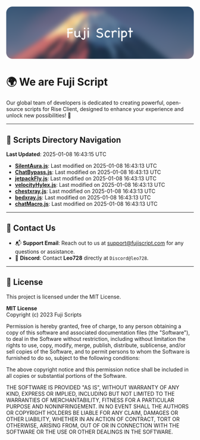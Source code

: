 ![Banner](.github/b.webp)

# 🌍 **We are Fuji Script**

Our global team of developers is dedicated to creating powerful, open-source scripts for Rise Client, designed to enhance your experience and unlock new possibilities! 🌟

---
<!-- SCRIPTS_NAVIGATION_START -->
## 📂 **Scripts Directory Navigation**

**Last Updated**: 2025-01-08 16:43:15 UTC

- **[SilentAura.js](scripts/SilentAura.js)**: Last modified on 2025-01-08 16:43:13 UTC
- **[ChatBypass.js](scripts/ChatBypass.js)**: Last modified on 2025-01-08 16:43:13 UTC
- **[jetpackFly.js](scripts/jetpackFly.js)**: Last modified on 2025-01-08 16:43:13 UTC
- **[velocityHylex.js](scripts/velocityHylex.js)**: Last modified on 2025-01-08 16:43:13 UTC
- **[chestxray.js](scripts/chestxray.js)**: Last modified on 2025-01-08 16:43:13 UTC
- **[bedxray.js](scripts/bedxray.js)**: Last modified on 2025-01-08 16:43:13 UTC
- **[chatMacro.js](scripts/chatMacro.js)**: Last modified on 2025-01-08 16:43:13 UTC

<!-- SCRIPTS_NAVIGATION_END -->

---

## 💬 **Contact Us**  
- 📬 **Support Email**: Reach out to us at [support@fujiscript.com](mailto:support@fujiscript.com) for any questions or assistance.  
- 💬 **Discord**: Contact **Leo728** directly at `Discord@leo728`.

---

## 📜 **License**

This project is licensed under the MIT License.  

**MIT License**  
Copyright (c) 2023 Fuji Scripts  

Permission is hereby granted, free of charge, to any person obtaining a copy of this software and associated documentation files (the "Software"), to deal in the Software without restriction, including without limitation the rights to use, copy, modify, merge, publish, distribute, sublicense, and/or sell copies of the Software, and to permit persons to whom the Software is furnished to do so, subject to the following conditions:  

The above copyright notice and this permission notice shall be included in all copies or substantial portions of the Software.  

THE SOFTWARE IS PROVIDED "AS IS", WITHOUT WARRANTY OF ANY KIND, EXPRESS OR IMPLIED, INCLUDING BUT NOT LIMITED TO THE WARRANTIES OF MERCHANTABILITY, FITNESS FOR A PARTICULAR PURPOSE AND NONINFRINGEMENT. IN NO EVENT SHALL THE AUTHORS OR COPYRIGHT HOLDERS BE LIABLE FOR ANY CLAIM, DAMAGES OR OTHER LIABILITY, WHETHER IN AN ACTION OF CONTRACT, TORT OR OTHERWISE, ARISING FROM, OUT OF OR IN CONNECTION WITH THE SOFTWARE OR THE USE OR OTHER DEALINGS IN THE SOFTWARE.  
